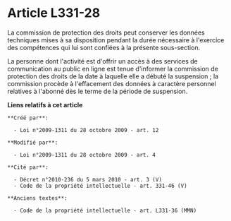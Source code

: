 # Article L331-28

La commission de protection des droits peut conserver les données techniques mises à sa disposition pendant la durée
nécessaire à l'exercice des compétences qui lui sont confiées à la présente sous-section. 

La personne dont l'activité est d'offrir un accès à des services de communication au public en ligne est tenue d'informer la
commission de protection des droits de la date à laquelle elle a débuté la suspension ; la commission procède à l'effacement
des données à caractère personnel relatives à l'abonné dès le terme de la période de suspension.

**Liens relatifs à cet article**

	**Créé par**:

	  - Loi n°2009-1311 du 28 octobre 2009 - art. 12

	**Modifié par**:

	  - Loi n°2009-1311 du 28 octobre 2009 - art. 4

	**Cité par**:

	  - Décret n°2010-236 du 5 mars 2010 - art. 3 (V)
	  - Code de la propriété intellectuelle - art. 331-46 (V)

	**Anciens textes**:

	  - Code de la propriété intellectuelle - art. L331-36 (MMN)
